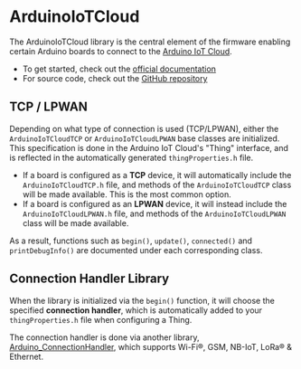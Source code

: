 # ArduinoIoTCloud

The ArduinoIoTCloud library is the central element of the firmware enabling certain Arduino boards to connect to the [Arduino IoT Cloud](https://create.arduino.cc/iot/).

- To get started, check out the [official documentation](https://docs.arduino.cc/arduino-cloud/)
- For source code, check out the [GitHub repository](https://github.com/arduino-libraries/ArduinoIoTCloud)


## TCP / LPWAN

Depending on what type of connection is used (TCP/LPWAN), either the `ArduinoIoTCloudTCP` or `ArduinoIoTCloudLPWAN` base classes are initialized. This specification is done in the Arduino IoT Cloud's "Thing" interface, and is reflected in the automatically generated `thingProperties.h` file.

- If a board is configured as a **TCP** device, it will automatically include the `ArduinoIoTCloudTCP.h` file, and methods of the `ArduinoIoTCloudTCP` class will be made available. This is the most common option.
- If a board is configured as an **LPWAN** device, it will instead include the `ArduinoIoTCloudLPWAN.h` file, and methods of the `ArduinoIoTCloudLPWAN` class will be made available. 

As a result, functions such as `begin()`, `update()`, `connected()` and `printDebugInfo()` are documented under each corresponding class.

## Connection Handler Library

When the library is initialized via the `begin()` function, it will choose the specified **connection handler**, which is automatically added to your `thingProperties.h` file when configuring a Thing.

The connection handler is done via another library, [Arduino_ConnectionHandler](https://github.com/arduino-libraries/Arduino_ConnectionHandler), which supports Wi-Fi®, GSM, NB-IoT, LoRa® & Ethernet.

